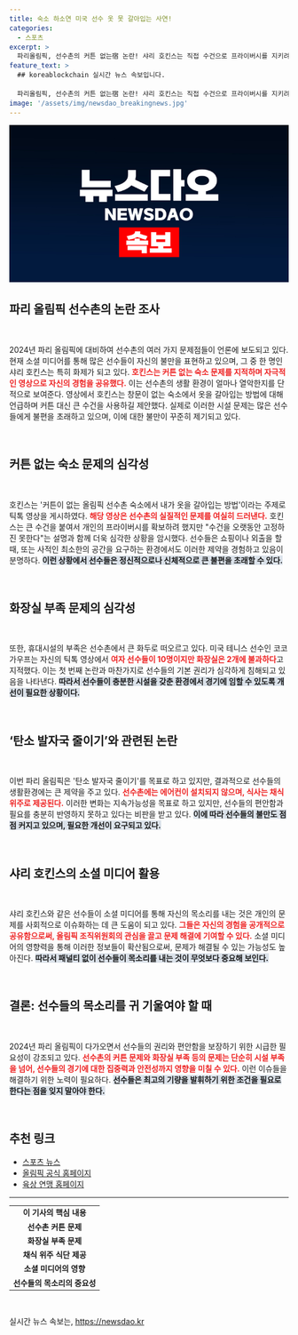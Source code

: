 ```yaml
---
title: 숙소 하소연 미국 선수 옷 못 갈아입는 사연!
categories:
  - 스포츠
excerpt: >
  파리올림픽, 선수촌의 커튼 없는宿 논란! 샤리 호킨스는 직접 수건으로 프라이버시를 지키려 하지만, 불편함은 높아만 간다. 에어컨이 없고 화장실도 부족한 상황 속, 선수들의 볼멘소리가 계속되는 이유는? 클릭해 자세한 내용을 확인하세요!
feature_text: >
  ## koreablockchain 실시간 뉴스 속보입니다.

  파리올림픽, 선수촌의 커튼 없는宿 논란! 샤리 호킨스는 직접 수건으로 프라이버시를 지키려 하지만, 불편함은 높아만 간다. 에어컨이 없고 화장실도 부족한 상황 속, 선수들의 볼멘소리가 계속되는 이유는? 클릭해 자세한 내용을 확인하세요!
image: '/assets/img/newsdao_breakingnews.jpg'
---
```


<p><img src="/assets/img/newsdao_breakingnews.jpg" alt="koreablockchain 속보" /></p>

<h2 data-ke-size="size26">파리 올림픽 선수촌의 논란 조사</h2>

<p data-ke-size="size16">&nbsp;</p>

<p data-ke-size="size16">2024년 파리 올림픽에 대비하여 선수촌의 여러 가지 문제점들이 언론에 보도되고 있다. 현재 소셜 미디어를 통해 많은 선수들이 자신의 불만을 표현하고 있으며, 그 중 한 명인 샤리 호킨스는 특히 화제가 되고 있다. <b><span style="color: #ee2323;">호킨스는 커튼 없는 숙소 문제를 지적하며 자극적인 영상으로 자신의 경험을 공유했다.</span></b> 이는 선수촌의 생활 환경이 얼마나 열악한지를 단적으로 보여준다. 영상에서 호킨스는 창문이 없는 숙소에서 옷을 갈아입는 방법에 대해 언급하며 커튼 대신 큰 수건을 사용하길 제안했다. 실제로 이러한 시설 문제는 많은 선수들에게 불편을 초래하고 있으며, 이에 대한 불만이 꾸준히 제기되고 있다.</p>

<p data-ke-size="size16">&nbsp;</p>

<h2 data-ke-size="size26">커튼 없는 숙소 문제의 심각성</h2>

<p data-ke-size="size16">&nbsp;</p>

<p data-ke-size="size16">호킨스는 '커튼이 없는 올림픽 선수촌 숙소에서 내가 옷을 갈아입는 방법'이라는 주제로 틱톡 영상을 게시하였다. <b><span style="color: #ee2323;">해당 영상은 선수촌의 실질적인 문제를 여실히 드러낸다.</span></b> 호킨스는 큰 수건을 붙여서 개인의 프라이버시를 확보하려 했지만 "수건을 오랫동안 고정하진 못한다"는 설명과 함께 더욱 심각한 상황을 암시했다. 선수들은 쇼핑이나 외출을 할 때, 또는 사적인 최소한의 공간을 요구하는 환경에서도 이러한 제약을 경험하고 있음이 분명하다. <b><span style="background-color: #21538527;">이런 상황에서 선수들은 정신적으로나 신체적으로 큰 불편을 초래할 수 있다.</span></b></p>

<p data-ke-size="size16">&nbsp;</p>

<h2 data-ke-size="size26">화장실 부족 문제의 심각성</h2>

<p data-ke-size="size16">&nbsp;</p>

<p data-ke-size="size16">또한, 휴대시설의 부족은 선수촌에서 큰 화두로 떠오르고 있다. 미국 테니스 선수인 코코 가우프는 자신의 틱톡 영상에서 <b><span style="color: #ee2323;">여자 선수들이 10명이지만 화장실은 2개에 불과하다</span></b>고 지적했다. 이는 첫 번째 논란과 마찬가지로 선수들의 기본 권리가 심각하게 침해되고 있음을 나타낸다. <b><span style="background-color: #21538527;">따라서 선수들이 충분한 시설을 갖춘 환경에서 경기에 임할 수 있도록 개선이 필요한 상황이다.</span></b></p>

<p data-ke-size="size16">&nbsp;</p>

<h2 data-ke-size="size26">‘탄소 발자국 줄이기’와 관련된 논란</h2>

<p data-ke-size="size16">&nbsp;</p>

<p data-ke-size="size16">이번 파리 올림픽은 '탄소 발자국 줄이기'를 목표로 하고 있지만, 결과적으로 선수들의 생활환경에는 큰 제약을 주고 있다. <b><span style="color: #ee2323;">선수촌에는 에어컨이 설치되지 않으며, 식사는 채식 위주로 제공된다.</span></b> 이러한 변화는 지속가능성을 목표로 하고 있지만, 선수들의 편안함과 필요를 충분히 반영하지 못하고 있다는 비판을 받고 있다. <b><span style="background-color: #21538527;">이에 따라 선수들의 불만도 점점 커지고 있으며, 필요한 개선이 요구되고 있다.</span></b></p>

<p data-ke-size="size16">&nbsp;</p>

<h2 data-ke-size="size26">샤리 호킨스의 소셜 미디어 활용</h2>

<p data-ke-size="size16">&nbsp;</p>

<p data-ke-size="size16">샤리 호킨스와 같은 선수들이 소셜 미디어를 통해 자신의 목소리를 내는 것은 개인의 문제를 사회적으로 이슈화하는 데 큰 도움이 되고 있다. <b><span style="color: #ee2323;">그들은 자신의 경험을 공개적으로 공유함으로써, 올림픽 조직위원회의 관심을 끌고 문제 해결에 기여할 수 있다.</span></b> 소셜 미디어의 영향력을 통해 이러한 정보들이 확산됨으로써, 문제가 해결될 수 있는 가능성도 높아진다. <b><span style="background-color: #21538527;">따라서 패널티 없이 선수들이 목소리를 내는 것이 무엇보다 중요해 보인다.</span></b></p>

<p data-ke-size="size16">&nbsp;</p>

<h2 data-ke-size="size26">결론: 선수들의 목소리를 귀 기울여야 할 때</h2>

<p data-ke-size="size16">&nbsp;</p>

<p data-ke-size="size16">2024년 파리 올림픽이 다가오면서 선수들의 권리와 편안함을 보장하기 위한 시급한 필요성이 강조되고 있다. <b><span style="color: #ee2323;">선수촌의 커튼 문제와 화장실 부족 등의 문제는 단순히 시설 부족을 넘어, 선수들의 경기에 대한 집중력과 안전성까지 영향을 미칠 수 있다.</span></b> 이런 이슈들을 해결하기 위한 노력이 필요하다. <b><span style="background-color: #21538527;">선수들은 최고의 기량을 발휘하기 위한 조건을 필요로 한다는 점을 잊지 말아야 한다.</span></b></p>

<p data-ke-size="size16">&nbsp;</p>

<h2 data-ke-size="size26">추천 링크</h2>

<ul>
  <li><a href="https://news.sportsnafu.com">스포츠 뉴스</a></li>
  <li><a href="https://www.olympic.org">올림픽 공식 홈페이지</a></li>
  <li><a href="https://www.athletics.org">육상 연맹 홈페이지</a></li>
</ul>

<hr>

<table>
  <tr>
    <td style="text-align: center; height: 17px;"><b>이 기사의 핵심 내용</b></td>
  </tr>
  <tr>
    <td style="text-align: center; height: 17px;"><b>선수촌 커튼 문제</b></td>
  </tr>
  <tr>
    <td style="text-align: center; height: 17px;"><b>화장실 부족 문제</b></td>
  </tr>
  <tr>
    <td style="text-align: center; height: 17px;"><b>채식 위주 식단 제공</b></td>
  </tr>
  <tr>
    <td style="text-align: center; height: 17px;"><b>소셜 미디어의 영향</b></td>
  </tr>
  <tr>
    <td style="text-align: center; height: 17px;"><b>선수들의 목소리의 중요성</b></td>
  </tr>
</table>

<p data-ke-size="size16">&nbsp;</p>
실시간 뉴스 속보는, <a href="https://newsdao.kr" rel="dofollow">https://newsdao.kr</a>


